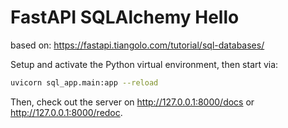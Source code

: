 # FastAPI SQLAlchemy Hello

based on: https://fastapi.tiangolo.com/tutorial/sql-databases/


Setup and activate the Python virtual environment, then start via:
```bash
uvicorn sql_app.main:app --reload
```

Then, check out the server on http://127.0.0.1:8000/docs or http://127.0.0.1:8000/redoc.
